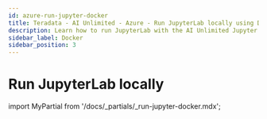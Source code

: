 ```yaml
---
id: azure-run-jupyter-docker
title: Teradata - AI Unlimited - Azure - Run JupyterLab locally using Docker
description: Learn how to run JupyterLab with the AI Unlimited Jupyter Kernel on your computer.
sidebar_label: Docker
sidebar_position: 3
---
```


# Run JupyterLab locally

import MyPartial from '/docs/_partials/_run-jupyter-docker.mdx';

<MyPartial />
